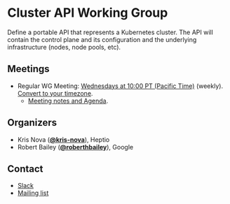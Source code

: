 <!---
This is an autogenerated file!

Please do not edit this file directly, but instead make changes to the
sigs.yaml file in the project root.

To understand how this file is generated, see https://git.k8s.io/community/generator/README.md
--->
# Cluster API Working Group

Define a portable API that represents a Kubernetes cluster. The API will contain the control plane and its configuration and the underlying infrastructure (nodes, node pools, etc).

## Meetings
* Regular WG Meeting: [Wednesdays at 10:00 PT (Pacific Time)](https://docs.google.com/document/d/1FQx0BPlkkl1Bn0c9ocVBxYIKojpmrS1CFP5h0DI68AE/edit) (weekly). [Convert to your timezone](http://www.thetimezoneconverter.com/?t=10:00&tz=PT%20%28Pacific%20Time%29).
  * [Meeting notes and Agenda](https://docs.google.com/document/d/16ils69KImmE94RlmzjWDrkmFZysgB2J4lGnYMRN89WM/edit).

## Organizers

* Kris Nova (**[@kris-nova](https://github.com/kris-nova)**), Heptio
* Robert Bailey (**[@roberthbailey](https://github.com/roberthbailey)**), Google

## Contact
* [Slack](https://kubernetes.slack.com/messages/cluster-api)
* [Mailing list](https://groups.google.com/forum/#!forum/kubernetes-sig-cluster-lifecycle)

<!-- BEGIN CUSTOM CONTENT -->

<!-- END CUSTOM CONTENT -->
